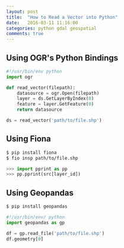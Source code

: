 ```yaml
---
layout: post
title:  "How to Read a Vector into Python"
date:   2016-03-11 11:16:00
categories: python gdal geospatial
comments: true
---
```


## Using OGR's Python Bindings

```python
#!/usr/bin/env python
import ogr

def read_vector(filepath):
    datasource = ogr.Open(filepath)
    layer = ds.GetLayerByIndex(0)
    feature = layer.GetFeature(0)
    return datasource

ds = read_vector('path/to/file.shp')
```

## Using Fiona

```bash
$ pip install fiona
$ fio insp path/to/file.shp
```

```python
>>> import pprint as pp
>>> pp.pprint(src[layer_id])
```

## Using Geopandas

```bash
$ pip install geopandas
```

```python
#!/usr/bin/env/ python
import geopandas as gp

df = gp.read_file('path/to/file.shp')
df.geometry[0]
```
